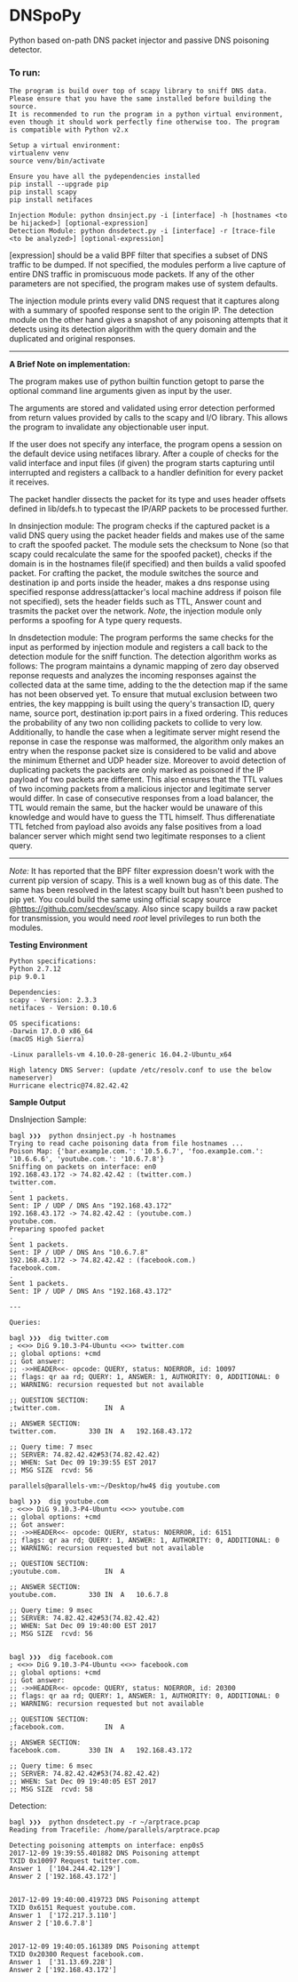 # DNSpoPy
Python based on-path DNS packet injector and passive DNS poisoning detector.

### To run:
```
The program is build over top of scapy library to sniff DNS data. Please ensure that you have the same installed before building the source.
It is recommended to run the program in a python virtual environment, even though it should work perfectly fine otherwise too. The program is compatible with Python v2.x

Setup a virtual environment:
virtualenv venv
source venv/bin/activate

Ensure you have all the pydependencies installed
pip install --upgrade pip
pip install scapy
pip install netifaces

Injection Module: python dnsinject.py -i [interface] -h [hostnames <to be hijacked>] [optional-expression]
Detection Module: python dnsdetect.py -i [interface] -r [trace-file <to be analyzed>] [optional-expression]

```

[expression] should be a valid BPF filter that specifies a subset of DNS traffic to be dumped. If not specified, the modules perform a live capture of entire DNS traffic in promiscuous mode packets.
If any of the other parameters are not specified, the program makes use of system defaults.

The injection module prints every valid DNS request that it captures along with a summary of spoofed response sent to the origin IP. The detection module on the other hand gives a snapshot of any poisoning attempts that it detects using its detection algorithm with the query domain and the duplicated and original responses.


---
**A Brief Note on implementation:**

The program makes use of python builtin function getopt to parse the optional command line arguments given as input by the user.

The arguments are stored and validated using error detection performed from return values provided by calls to the scapy and I/O library. This allows the program to invalidate any objectionable user input.

If the user does not specify any interface, the program opens a session on the default device using netifaces library. After a couple of checks for the valid interface and input files (if given) the program starts capturing until interrupted and registers a callback to a handler definition for every packet it receives.

The packet handler dissects the packet for its type and uses header offsets defined in lib/defs.h to typecast the IP/ARP packets to be processed further.

In dnsinjection module: The program checks if the captured packet is a valid DNS query using the packet header fields and makes use of the same to craft the spoofed packet. The module sets the checksum to None (so that scapy could recalculate the same for the spoofed packet), checks if the domain is in the hostnames file(if specified) and then builds a valid spoofed packet. For crafting the packet, the module switches the source and destination ip and ports inside the header, makes a dns response using specified response address(attacker's local machine address if poison file not specified), sets the header fields such as TTL, Answer count and trasmits the packet over the network. *Note*, the injection module only performs a spoofing for A type query requests.

In dnsdetection  module: The program performs the same checks for the input as performed by injection module and registers a call back to the detection module for the sniff function. The detection algorithm works as follows: The program maintains a dynamic mapping of zero day observed reponse requests and analyzes the incoming responses against the collected data at the same time, adding to the the detection map if the same has not been observed yet. To ensure that mutual exclusion between two entries, the key mappping is built using the query's transaction ID, query name, source port, destination ip:port pairs in a fixed ordering. This reduces the probability of any two non colliding packets to collide to very low. Additionally, to handle the case when a legitimate server might resend the reponse in case the response was malformed, the algorithm only makes an entry when the response packet size is considered to be valid and above the minimum Ethernet and UDP header size. Moreover to avoid detection of duplicating packets the packets are only marked as poisoned if the IP payload of two packets are different. This also ensures that the TTL values of two incoming packets from a malicious injector and legitimate server would differ. In case of consecutive responses from a load balancer, the TTL would remain the same, but the hacker would be unaware of this knowledge and would have to guess the TTL himself. Thus differenatiate TTL fetched from payload also avoids any false positives from a load balancer server which might send two legitimate responses to a client query.

---
*Note:* It has reported that the BPF filter expression doesn't work with the current pip version of scapy. This is a well known bug as of this date. The same has been resolved in the latest scapy built but hasn't been pushed to pip yet. You could build the same using official scapy source @https://github.com/secdev/scapy. Also since scapy builds a raw packet for transmission, you would need *root* level privileges to run both the modules.

**Testing Environment**

```
Python specifications:
Python 2.7.12
pip 9.0.1

Dependencies: 
scapy - Version: 2.3.3
netifaces - Version: 0.10.6

OS specifications:
-Darwin 17.0.0 x86_64
(macOS High Sierra)

-Linux parallels-vm 4.10.0-28-generic 16.04.2-Ubuntu_x64

High latency DNS Server: (update /etc/resolv.conf to use the below nameserver) 
Hurricane electric@74.82.42.42

```
**Sample Output**

DnsInjection Sample:
```
bagl ❯❯❯  python dnsinject.py -h hostnames
Trying to read cache poisoning data from file hostnames ...
Poison Map: {'bar.examp1e.com.': '10.5.6.7', 'foo.examp1e.com.': '10.6.6.6', 'youtube.com.': '10.6.7.8'}
Sniffing on packets on interface: en0
192.168.43.172 -> 74.82.42.42 : (twitter.com.)
twitter.com.
.
Sent 1 packets.
Sent: IP / UDP / DNS Ans "192.168.43.172"
192.168.43.172 -> 74.82.42.42 : (youtube.com.)
youtube.com.
Preparing spoofed packet
.
Sent 1 packets.
Sent: IP / UDP / DNS Ans "10.6.7.8"
192.168.43.172 -> 74.82.42.42 : (facebook.com.)
facebook.com.
.
Sent 1 packets.
Sent: IP / UDP / DNS Ans "192.168.43.172"

---

Queries:

bagl ❯❯❯  dig twitter.com
; <<>> DiG 9.10.3-P4-Ubuntu <<>> twitter.com
;; global options: +cmd
;; Got answer:
;; ->>HEADER<<- opcode: QUERY, status: NOERROR, id: 10097
;; flags: qr aa rd; QUERY: 1, ANSWER: 1, AUTHORITY: 0, ADDITIONAL: 0
;; WARNING: recursion requested but not available

;; QUESTION SECTION:
;twitter.com.			IN	A

;; ANSWER SECTION:
twitter.com.		330	IN	A	192.168.43.172

;; Query time: 7 msec
;; SERVER: 74.82.42.42#53(74.82.42.42)
;; WHEN: Sat Dec 09 19:39:55 EST 2017
;; MSG SIZE  rcvd: 56

parallels@parallels-vm:~/Desktop/hw4$ dig youtube.com

bagl ❯❯❯  dig youtube.com
; <<>> DiG 9.10.3-P4-Ubuntu <<>> youtube.com
;; global options: +cmd
;; Got answer:
;; ->>HEADER<<- opcode: QUERY, status: NOERROR, id: 6151
;; flags: qr aa rd; QUERY: 1, ANSWER: 1, AUTHORITY: 0, ADDITIONAL: 0
;; WARNING: recursion requested but not available

;; QUESTION SECTION:
;youtube.com.			IN	A

;; ANSWER SECTION:
youtube.com.		330	IN	A	10.6.7.8

;; Query time: 9 msec
;; SERVER: 74.82.42.42#53(74.82.42.42)
;; WHEN: Sat Dec 09 19:40:00 EST 2017
;; MSG SIZE  rcvd: 56


bagl ❯❯❯  dig facebook.com
; <<>> DiG 9.10.3-P4-Ubuntu <<>> facebook.com
;; global options: +cmd
;; Got answer:
;; ->>HEADER<<- opcode: QUERY, status: NOERROR, id: 20300
;; flags: qr aa rd; QUERY: 1, ANSWER: 1, AUTHORITY: 0, ADDITIONAL: 0
;; WARNING: recursion requested but not available

;; QUESTION SECTION:
;facebook.com.			IN	A

;; ANSWER SECTION:
facebook.com.		330	IN	A	192.168.43.172

;; Query time: 6 msec
;; SERVER: 74.82.42.42#53(74.82.42.42)
;; WHEN: Sat Dec 09 19:40:05 EST 2017
;; MSG SIZE  rcvd: 58

```
Detection:

```
bagl ❯❯❯  python dnsdetect.py -r ~/arptrace.pcap
Reading from Tracefile: /home/parallels/arptrace.pcap

Detecting poisoning attempts on interface: enp0s5
2017-12-09 19:39:55.401882 DNS Poisoning attempt
TXID 0x10097 Request twitter.com.
Answer 1  ['104.244.42.129']
Answer 2 ['192.168.43.172']


2017-12-09 19:40:00.419723 DNS Poisoning attempt
TXID 0x6151 Request youtube.com.
Answer 1  ['172.217.3.110']
Answer 2 ['10.6.7.8']


2017-12-09 19:40:05.161389 DNS Poisoning attempt
TXID 0x20300 Request facebook.com.
Answer 1  ['31.13.69.228']
Answer 2 ['192.168.43.172']

```

